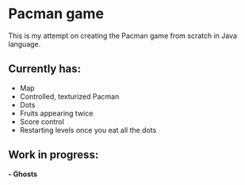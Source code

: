 # Pacman game
This is my attempt on creating the Pacman game from scratch in Java language.

## Currently has:
- Map
- Controlled, texturized Pacman
- Dots
- Fruits appearing twice
- Score control
- Restarting levels once you eat all the dots

## Work in progress:
**- Ghosts**
